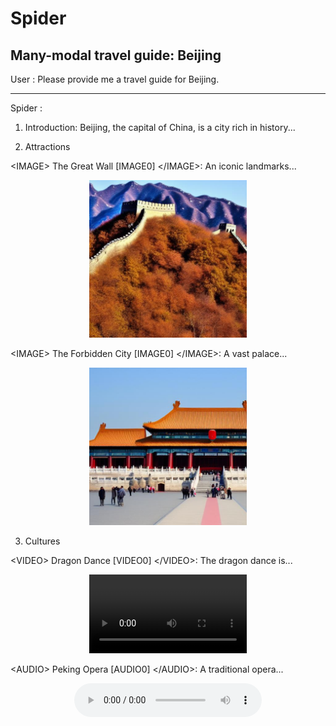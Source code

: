 # Spider


## Many-modal travel guide: Beijing

User   : Please provide me a travel guide for Beijing.

------------------------------------------------------------------------------------------

Spider : 

1. Introduction: Beijing, the capital of China, is a city rich in history...

2. Attractions

\<IMAGE\> The Great Wall [IMAGE0] \</IMAGE\>: An iconic landmarks...

<p align="center">
  <img src="doc/image/The Great Wall.png" width="50%"/></a>
</p>

\<IMAGE\> The Forbidden City [IMAGE0] \</IMAGE\>: A vast palace...

<p align="center">
  <img src="doc/image/The Forbidden City.png" width="50%"/></a>
</p>


3. Cultures

\<VIDEO\> Dragon Dance [VIDEO0] \</VIDEO\>: The dragon dance is...

<p align="center">
  <video width="50%" controls>
    <source src="doc/video/Dragon Dance.mp4" type="video/mp4">
    Your browser does not support the video tag.
  </video>
</p>

\<AUDIO\> Peking Opera [AUDIO0] \</AUDIO\>:  A traditional opera...

<p align="center">
  <audio controls>
    <source src="doc/audio/Peking Opera.mp4" type="audio/mp4">
    Your browser does not support the audio element.
  </audio>
</p>

